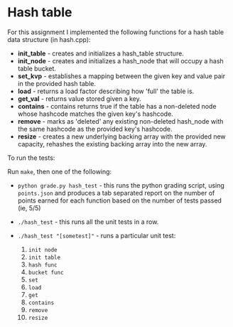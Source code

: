# Hash table

For this assignment I implemented the following functions for a hash table data
structure (in hash.cpp):

* **init_table** - creates and initializes a hash_table structure.
* **init_node** - creates and initializes a hash_node that will occupy a hash table bucket.
* **set_kvp** - establishes a mapping between the given key and value pair in the provided hash table.
* **load** - returns a load factor describing how 'full' the table is.
* **get_val** - returns value stored given a key.
* **contains** - contains returns true if the table has a non-deleted node whose hashcode matches the given key's hashcode.
* **remove** - marks as 'deleted' any existing non-deleted hash_node with the same hashcode as the provided key's hashcode.
* **resize** - creates a new underlying backing array with the provided new capacity, rehashes the existing backing array into the new array.

To run the tests:

Run `make`, then one of the following:

* `python grade.py hash_test` - this runs the python grading
  script, using `points.json` and produces a tab separated report on the number of points 
  earned for each function based on the number of tests passed (ie, 5/5)
* `./hash_test` - this runs all the unit tests in a row.
* `./hash_test "[sometest]"` - runs a particular unit
  test:

   1. `init node`
   2. `init table`
   3. `hash func`
   4. `bucket func`
   5. `set`
   6. `load`
   7. `get`
   8. `contains`
   9. `remove`
   10. `resize`